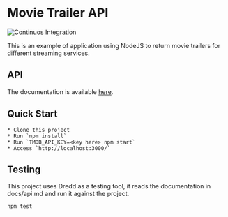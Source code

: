 # Movie Trailer API

![Continuos Integration](https://github.com/LucasMagnum/nodejs-movie-trailer-api/workflows/Node.js%20CI/badge.svg)


This is an example of application using NodeJS to return movie trailers for different streaming services.


## API

The documentation is available [here](./docs/api.md).

## Quick Start
    * Clone this project
    * Run `npm install`
    * Run `TMDB_API_KEY=<key here> npm start`
    * Access `http://localhost:3000/`

## Testing

This project uses Dredd as a testing tool, it reads the documentation in docs/api.md and run it against the project.

    npm test